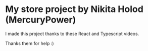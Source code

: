 # My store project by Nikita Holod (MercuryPower)

I made this project thanks to these React and Typescript videos.

Thanks them for help :)
